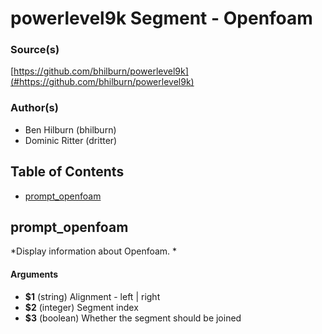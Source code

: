 # powerlevel9k Segment - Openfoam


### Source(s)

[https://github.com/bhilburn/powerlevel9k](#https://github.com/bhilburn/powerlevel9k)


### Author(s)

- Ben Hilburn (bhilburn)
- Dominic Ritter (dritter)


## Table of Contents

- [prompt_openfoam](#prompt_openfoam)

## prompt_openfoam
*Display information about Openfoam. *

#### Arguments

- **$1** (string) Alignment - left | right
- **$2** (integer) Segment index
- **$3** (boolean) Whether the segment should be joined


